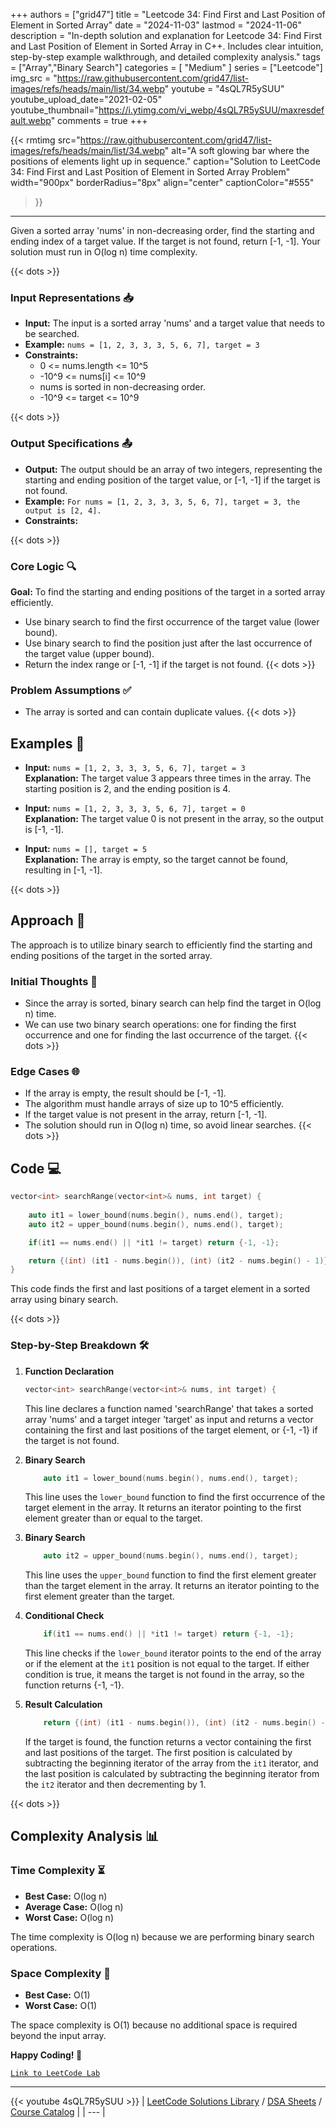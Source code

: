 
+++
authors = ["grid47"]
title = "Leetcode 34: Find First and Last Position of Element in Sorted Array"
date = "2024-11-03"
lastmod = "2024-11-06"
description = "In-depth solution and explanation for Leetcode 34: Find First and Last Position of Element in Sorted Array in C++. Includes clear intuition, step-by-step example walkthrough, and detailed complexity analysis."
tags = ["Array","Binary Search"]
categories = [
    "Medium"
]
series = ["Leetcode"]
img_src = "https://raw.githubusercontent.com/grid47/list-images/refs/heads/main/list/34.webp"
youtube = "4sQL7R5ySUU"
youtube_upload_date="2021-02-05"
youtube_thumbnail="https://i.ytimg.com/vi_webp/4sQL7R5ySUU/maxresdefault.webp"
comments = true
+++


{{< rmtimg 
    src="https://raw.githubusercontent.com/grid47/list-images/refs/heads/main/list/34.webp" 
    alt="A soft glowing bar where the positions of elements light up in sequence."
    caption="Solution to LeetCode 34: Find First and Last Position of Element in Sorted Array Problem"
    width="900px"
    borderRadius="8px"
    align="center" 
    captionColor="#555"
>}}
---
Given a sorted array 'nums' in non-decreasing order, find the starting and ending index of a target value. If the target is not found, return [-1, -1]. Your solution must run in O(log n) time complexity.
<!--more-->
{{< dots >}}
### Input Representations 📥
- **Input:** The input is a sorted array 'nums' and a target value that needs to be searched.
- **Example:** `nums = [1, 2, 3, 3, 3, 5, 6, 7], target = 3`
- **Constraints:**
	- 0 <= nums.length <= 10^5
	- -10^9 <= nums[i] <= 10^9
	- nums is sorted in non-decreasing order.
	- -10^9 <= target <= 10^9

{{< dots >}}
### Output Specifications 📤
- **Output:** The output should be an array of two integers, representing the starting and ending position of the target value, or [-1, -1] if the target is not found.
- **Example:** `For nums = [1, 2, 3, 3, 3, 5, 6, 7], target = 3, the output is [2, 4].`
- **Constraints:**

{{< dots >}}
### Core Logic 🔍
**Goal:** To find the starting and ending positions of the target in a sorted array efficiently.

- Use binary search to find the first occurrence of the target value (lower bound).
- Use binary search to find the position just after the last occurrence of the target value (upper bound).
- Return the index range or [-1, -1] if the target is not found.
{{< dots >}}
### Problem Assumptions ✅
- The array is sorted and can contain duplicate values.
{{< dots >}}
## Examples 🧩
- **Input:** `nums = [1, 2, 3, 3, 3, 5, 6, 7], target = 3`  \
  **Explanation:** The target value 3 appears three times in the array. The starting position is 2, and the ending position is 4.

- **Input:** `nums = [1, 2, 3, 3, 3, 5, 6, 7], target = 0`  \
  **Explanation:** The target value 0 is not present in the array, so the output is [-1, -1].

- **Input:** `nums = [], target = 5`  \
  **Explanation:** The array is empty, so the target cannot be found, resulting in [-1, -1].

{{< dots >}}
## Approach 🚀
The approach is to utilize binary search to efficiently find the starting and ending positions of the target in the sorted array.

### Initial Thoughts 💭
- Since the array is sorted, binary search can help find the target in O(log n) time.
- We can use two binary search operations: one for finding the first occurrence and one for finding the last occurrence of the target.
{{< dots >}}
### Edge Cases 🌐
- If the array is empty, the result should be [-1, -1].
- The algorithm must handle arrays of size up to 10^5 efficiently.
- If the target value is not present in the array, return [-1, -1].
- The solution should run in O(log n) time, so avoid linear searches.
{{< dots >}}
## Code 💻
```cpp
vector<int> searchRange(vector<int>& nums, int target) {
    
    auto it1 = lower_bound(nums.begin(), nums.end(), target);
    auto it2 = upper_bound(nums.begin(), nums.end(), target);

    if(it1 == nums.end() || *it1 != target) return {-1, -1};

    return {(int) (it1 - nums.begin()), (int) (it2 - nums.begin() - 1)};
}
```

This code finds the first and last positions of a target element in a sorted array using binary search.

{{< dots >}}
### Step-by-Step Breakdown 🛠️
1. **Function Declaration**
	```cpp
	vector<int> searchRange(vector<int>& nums, int target) {
	```
	This line declares a function named 'searchRange' that takes a sorted array 'nums' and a target integer 'target' as input and returns a vector containing the first and last positions of the target element, or {-1, -1} if the target is not found.

2. **Binary Search**
	```cpp
	    auto it1 = lower_bound(nums.begin(), nums.end(), target);
	```
	This line uses the `lower_bound` function to find the first occurrence of the target element in the array. It returns an iterator pointing to the first element greater than or equal to the target.

3. **Binary Search**
	```cpp
	    auto it2 = upper_bound(nums.begin(), nums.end(), target);
	```
	This line uses the `upper_bound` function to find the first element greater than the target element in the array. It returns an iterator pointing to the first element greater than the target.

4. **Conditional Check**
	```cpp
	    if(it1 == nums.end() || *it1 != target) return {-1, -1};
	```
	This line checks if the `lower_bound` iterator points to the end of the array or if the element at the `it1` position is not equal to the target. If either condition is true, it means the target is not found in the array, so the function returns {-1, -1}.

5. **Result Calculation**
	```cpp
	    return {(int) (it1 - nums.begin()), (int) (it2 - nums.begin() - 1)};
	```
	If the target is found, the function returns a vector containing the first and last positions of the target. The first position is calculated by subtracting the beginning iterator of the array from the `it1` iterator, and the last position is calculated by subtracting the beginning iterator from the `it2` iterator and then decrementing by 1.

{{< dots >}}
## Complexity Analysis 📊
### Time Complexity ⏳
- **Best Case:** O(log n)
- **Average Case:** O(log n)
- **Worst Case:** O(log n)

The time complexity is O(log n) because we are performing binary search operations.

### Space Complexity 💾
- **Best Case:** O(1)
- **Worst Case:** O(1)

The space complexity is O(1) because no additional space is required beyond the input array.

**Happy Coding! 🎉**


[`Link to LeetCode Lab`](https://leetcode.com/problems/find-first-and-last-position-of-element-in-sorted-array/description/)

---
{{< youtube 4sQL7R5ySUU >}}
| [LeetCode Solutions Library](https://grid47.xyz/leetcode/) / [DSA Sheets](https://grid47.xyz/sheets/) / [Course Catalog](https://grid47.xyz/courses/) |
| --- |
